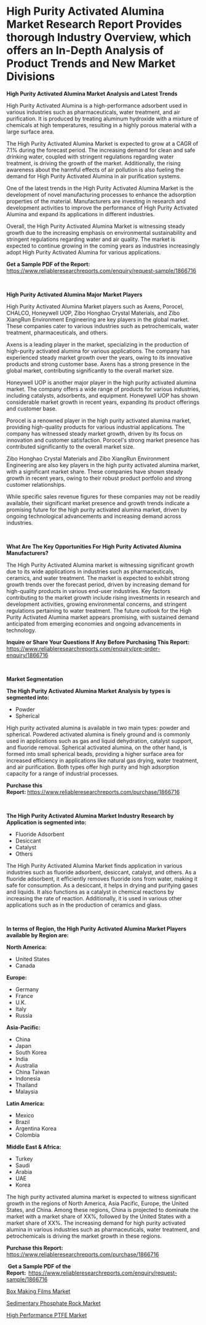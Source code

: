 <p><h1>High Purity Activated Alumina Market Research Report Provides thorough Industry Overview, which offers an In-Depth Analysis of Product Trends and New Market Divisions</h1></p><p><strong>High Purity Activated Alumina Market Analysis and Latest Trends</strong></p>
<p><p>High Purity Activated Alumina is a high-performance adsorbent used in various industries such as pharmaceuticals, water treatment, and air purification. It is produced by treating aluminum hydroxide with a mixture of chemicals at high temperatures, resulting in a highly porous material with a large surface area.</p><p>The High Purity Activated Alumina Market is expected to grow at a CAGR of 7.1% during the forecast period. The increasing demand for clean and safe drinking water, coupled with stringent regulations regarding water treatment, is driving the growth of the market. Additionally, the rising awareness about the harmful effects of air pollution is also fueling the demand for High Purity Activated Alumina in air purification systems.</p><p>One of the latest trends in the High Purity Activated Alumina Market is the development of novel manufacturing processes to enhance the adsorption properties of the material. Manufacturers are investing in research and development activities to improve the performance of High Purity Activated Alumina and expand its applications in different industries.</p><p>Overall, the High Purity Activated Alumina Market is witnessing steady growth due to the increasing emphasis on environmental sustainability and stringent regulations regarding water and air quality. The market is expected to continue growing in the coming years as industries increasingly adopt High Purity Activated Alumina for various applications.</p></p>
<p><strong>Get a Sample PDF of the Report:&nbsp;</strong> <a href="https://www.reliableresearchreports.com/enquiry/request-sample/1866716">https://www.reliableresearchreports.com/enquiry/request-sample/1866716</a></p>
<p>&nbsp;</p>
<p><strong>High Purity Activated Alumina Major Market Players</strong></p>
<p><p>High Purity Activated Alumina Market players such as Axens, Porocel, CHALCO, Honeywell UOP, Zibo Honghao Crystal Materials, and Zibo XiangRun Environment Engineering are key players in the global market. These companies cater to various industries such as petrochemicals, water treatment, pharmaceuticals, and others.</p><p>Axens is a leading player in the market, specializing in the production of high-purity activated alumina for various applications. The company has experienced steady market growth over the years, owing to its innovative products and strong customer base. Axens has a strong presence in the global market, contributing significantly to the overall market size.</p><p>Honeywell UOP is another major player in the high purity activated alumina market. The company offers a wide range of products for various industries, including catalysts, adsorbents, and equipment. Honeywell UOP has shown considerable market growth in recent years, expanding its product offerings and customer base.</p><p>Porocel is a renowned player in the high purity activated alumina market, providing high-quality products for various industrial applications. The company has witnessed steady market growth, driven by its focus on innovation and customer satisfaction. Porocel's strong market presence has contributed significantly to the overall market size.</p><p>Zibo Honghao Crystal Materials and Zibo XiangRun Environment Engineering are also key players in the high purity activated alumina market, with a significant market share. These companies have shown steady growth in recent years, owing to their robust product portfolio and strong customer relationships.</p><p>While specific sales revenue figures for these companies may not be readily available, their significant market presence and growth trends indicate a promising future for the high purity activated alumina market, driven by ongoing technological advancements and increasing demand across industries.</p></p>
<p>&nbsp;</p>
<p><strong>What Are The Key Opportunities For High Purity Activated Alumina Manufacturers?</strong></p>
<p><p>The High Purity Activated Alumina market is witnessing significant growth due to its wide applications in industries such as pharmaceuticals, ceramics, and water treatment. The market is expected to exhibit strong growth trends over the forecast period, driven by increasing demand for high-quality products in various end-user industries. Key factors contributing to the market growth include rising investments in research and development activities, growing environmental concerns, and stringent regulations pertaining to water treatment. The future outlook for the High Purity Activated Alumina market appears promising, with sustained demand anticipated from emerging economies and ongoing advancements in technology.</p></p>
<p><strong>Inquire or Share Your Questions If Any Before Purchasing This Report:</strong> <a href="https://www.reliableresearchreports.com/enquiry/pre-order-enquiry/1866716">https://www.reliableresearchreports.com/enquiry/pre-order-enquiry/1866716</a></p>
<p>&nbsp;</p>
<p><strong>Market Segmentation</strong></p>
<p><strong>The High Purity Activated Alumina Market Analysis by types is segmented into:</strong></p>
<p><ul><li>Powder</li><li>Spherical</li></ul></p>
<p><p>High purity activated alumina is available in two main types: powder and spherical. Powdered activated alumina is finely ground and is commonly used in applications such as gas and liquid dehydration, catalyst support, and fluoride removal. Spherical activated alumina, on the other hand, is formed into small spherical beads, providing a higher surface area for increased efficiency in applications like natural gas drying, water treatment, and air purification. Both types offer high purity and high adsorption capacity for a range of industrial processes.</p></p>
<p><strong>Purchase this Report:&nbsp;</strong><a href="https://www.reliableresearchreports.com/purchase/1866716">https://www.reliableresearchreports.com/purchase/1866716</a></p>
<p>&nbsp;</p>
<p><strong>The High Purity Activated Alumina Market Industry Research by Application is segmented into:</strong></p>
<p><ul><li>Fluoride Adsorbent</li><li>Desiccant</li><li>Catalyst</li><li>Others</li></ul></p>
<p><p>The High Purity Activated Alumina Market finds application in various industries such as fluoride adsorbent, desiccant, catalyst, and others. As a fluoride adsorbent, it efficiently removes fluoride ions from water, making it safe for consumption. As a desiccant, it helps in drying and purifying gases and liquids. It also functions as a catalyst in chemical reactions by increasing the rate of reaction. Additionally, it is used in various other applications such as in the production of ceramics and glass.</p></p>
<p>&nbsp;</p>
<p><strong>In terms of Region, the High Purity Activated Alumina Market Players available by Region are:</strong></p>
<p>
    <p> <strong> North America: </strong>
        <ul>
            <li>United States</li>
            <li>Canada</li>
        </ul>
        </p> 
    <p> <strong> Europe: </strong>
        <ul>
            <li>Germany</li>
            <li>France</li>
            <li>U.K.</li>
            <li>Italy</li>
            <li>Russia</li>
        </ul>
        </p> 
    <p> <strong> Asia-Pacific: </strong>
        <ul>
            <li>China</li>
            <li>Japan</li>
            <li>South Korea</li>
            <li>India</li>
            <li>Australia</li>
            <li>China Taiwan</li>
            <li>Indonesia</li>
            <li>Thailand</li>
            <li>Malaysia</li>
        </ul>
        </p> 
    <p> <strong> Latin America: </strong>
        <ul>
            <li>Mexico</li>
            <li>Brazil</li>
            <li>Argentina Korea</li>
            <li>Colombia</li>
        </ul>
        </p> 
    <p> <strong> Middle East & Africa: </strong>
        <ul>
            <li>Turkey</li>
            <li>Saudi</li>
            <li>Arabia</li>
            <li>UAE</li>
            <li>Korea</li>
        </ul>
    </p>
    </p>
<p><p>The high purity activated alumina market is expected to witness significant growth in the regions of North America, Asia Pacific, Europe, the United States, and China. Among these regions, China is projected to dominate the market with a market share of XX%, followed by the United States with a market share of XX%. The increasing demand for high purity activated alumina in various industries such as pharmaceuticals, water treatment, and petrochemicals is driving the market growth in these regions.</p></p>
<p><strong>Purchase this Report: </strong><a href="https://www.reliableresearchreports.com/purchase/1866716">https://www.reliableresearchreports.com/purchase/1866716</a></p>
<p>&nbsp;<strong>Get a Sample PDF of the Report:&nbsp;&nbsp;</strong><a href="https://www.reliableresearchreports.com/enquiry/request-sample/1866716">https://www.reliableresearchreports.com/enquiry/request-sample/1866716</a></p>
<p><strong></strong></p>
<p><p><a href="https://github.com/mauripalmi/Market-Research-Report-List-2/blob/main/box-making-films-market.md">Box Making Films Market</a></p><p><a href="https://github.com/redneck06/Market-Research-Report-List-2/blob/main/sedimentary-phosphate-rock-market.md">Sedimentary Phosphate Rock Market</a></p><p><a href="https://github.com/nicoletavirag/Market-Research-Report-List-2/blob/main/high-performance-ptfe-market.md">High Performance PTFE Market</a></p></p>